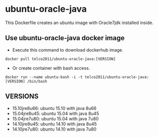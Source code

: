 # ubuntu-oracle-java
This Dockerfile creates an ubuntu image with Oracle7jdk installed inside.

## Use ubuntu-oracle-java docker image

* Execute this command to download dockerhub image.

`docker pull telco2011/ubuntu-oracle-java:[VERSION]`

* Or create container with bash access.

`docker run --name ubuntu-bash -i -t telco2011/ubuntu-oracle-java:[VERSION] /bin/bash`


## VERSIONS
* 15.10jre8u66: ubuntu 15.10 with java 8u66
* 15.04jre8u45: ubuntu 15.04 with java 8u45
* 15.04jre7u80: ubuntu 15.04 with java 7u80
* 14.10jre8u45: ubuntu 14.10 with java 8u45
* 14.10jre7u80: ubuntu 14.10 with java 7u80